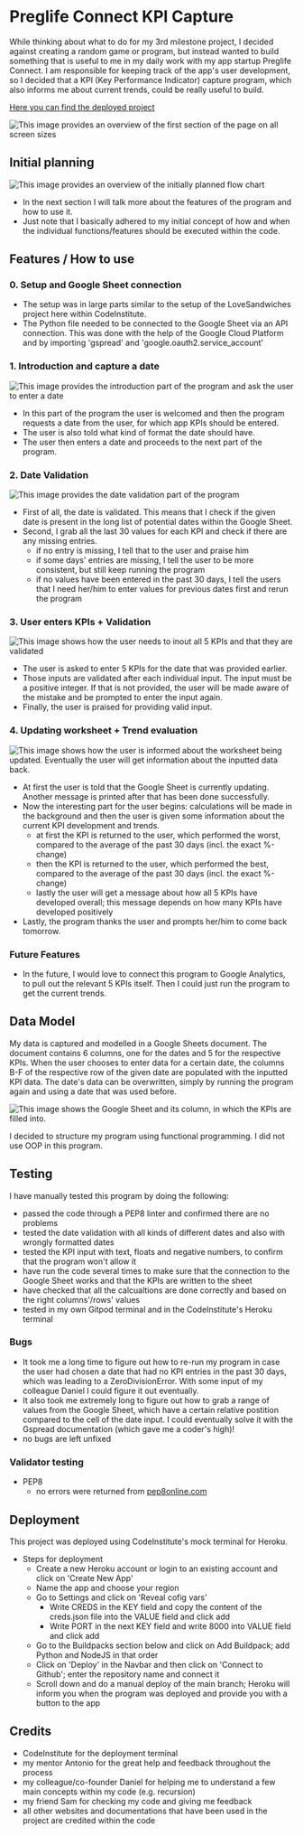 # Preglife Connect KPI Capture

While thinking about what to do for my 3rd milestone project, I decided against creating a random game or program, but instead wanted to build something that is useful to me in my daily work with my app startup Preglife Connect. I am responsible for keeping track of the app's user development, so I decided that a KPI (Key Performance Indicator) capture program, which also informs me about current trends, could be really useful to build. 

[Here you can find the deployed project](https://preglife-connect-kpis-msp3.herokuapp.com/)

![This image provides an overview of the first section of the page on all screen sizes](documentation/testing/am-i-responsive.png)

## Initial planning

![This image provides an overview of the initially planned flow chart](documentation/testing/flowchart.png)

- In the next section I will talk more about the features of the program and how to use it. 
- Just note that I basically adhered to my initial concept of how and when the individual functions/features should be executed within the code.

## Features / How to use

### 0. Setup and Google Sheet connection

- The setup was in large parts similar to the setup of the LoveSandwiches project here within CodeInstitute.
- The Python file needed to be connected to the Google Sheet via an API connection. This was done with the help of the Google Cloud Platform and by importing 'gspread' and 'google.oauth2.service_account'

### 1. Introduction and capture a date

![This image provides the introduction part of the program and ask the user to enter a date](documentation/screenshots/screenshot1.png)

- In this part of the program the user is welcomed and then the program requests a date from the user, for which app KPIs should be entered. 
- The user is also told what kind of format the date should have. 
- The user then enters a date and proceeds to the next part of the program.

### 2. Date Validation

![This image provides the date validation part of the program](documentation/screenshots/screenshot2.png)

- First of all, the date is validated. This means that I check if the given date is present in the long list of potential dates within the Google Sheet.
- Second, I grab all the last 30 values for each KPI and check if there are any missing entries. 
    - if no entry is missing, I tell that to the user and praise him
    - if some days' entries are missing, I tell the user to be more consistent, but still keep running the program
    - if no values have been entered in the past 30 days, I tell the users that I need her/him to enter values for previous dates first and rerun the program

### 3. User enters KPIs + Validation

![This image shows how the user needs to inout all 5 KPIs and that they are validated](documentation/screenshots/screenshot3.png)

- The user is asked to enter 5 KPIs for the date that was provided earlier.
- Those inputs are validated after each individual input. The input must be a positive integer. If that is not provided, the user will be made aware of the mistake and be prompted to enter the input again.
- Finally, the user is praised for providing valid input.

### 4. Updating worksheet + Trend evaluation

![This image shows how the user is informed about the worksheet being updated. Eventually the user will get information about the inputted data back.](documentation/screenshots/screenshot4.png)

- At first the user is told that the Google Sheet is currently updating. Another message is printed after that has been done successfully.
- Now the interesting part for the user begins: calculations will be made in the background and then the user is given some information about the current KPI development and trends.
    - at first the KPI is returned to the user, which performed the worst, compared to the average of the past 30 days (incl. the exact %-change)
    - then the KPI is returned to the user, which performed the best, compared to the average of the past 30 days (incl. the exact %-change)
    - lastly the user will get a message about how all 5 KPIs have developed overall; this message depends on how many KPIs have developed positively 
- Lastly, the program thanks the user and prompts her/him to come back tomorrow.

### Future Features

- In the future, I would love to connect this program to Google Analytics, to pull out the relevant 5 KPIs itself. Then I could just run the program to get the current trends.

## Data Model

My data is captured and modelled in a Google Sheets document. The document contains 6 columns, one for the dates and 5 for the respective KPIs. When the user chooses to enter data for a certain date, the columns B-F of the respective row of the given date are populated with the inputted KPI data. The date's data can be overwritten, simply by running the program again and using a date that was used before.

![This image shows the Google Sheet and its column, in which the KPIs are filled into.](documentation/screenshots/google-sheet.png)

I decided to structure my program using functional programming. I did not use OOP in this program.

## Testing

I have manually tested this program by doing the following:
- passed the code through a PEP8 linter and confirmed there are no problems
- tested the date validation with all kinds of different dates and also with wrongly formatted dates
- tested the KPI input with text, floats and negative numbers, to confirm that the program won't allow it
- have run the code several times to make sure that the connection to the Google Sheet works and that the KPIs are written to the sheet
- have checked that all the calcualtions are done correctly and based on the right columns'/rows' values
- tested in my own Gitpod terminal and in the CodeInstitute's Heroku terminal

### Bugs

- It took me a long time to figure out how to re-run my program in case the user had chosen a date that had no KPI entries in the past 30 days, which was leading to a ZeroDivisionError. With some input of my colleague Daniel I could figure it out eventually.
- It also took me extremely long to figure out how to grab a range of values from the Google Sheet, which have a certain relative postition compared to the cell of the date input. I could eventually solve it with the Gspread documentation (which gave me a coder's high)!
- no bugs are left unfixed

### Validator testing

- PEP8
    - no errors were returned from [pep8online.com](http://pep8online.com/)

## Deployment

This project was deployed using CodeInstitute's mock terminal for Heroku.

- Steps for deployment
    - Create a new Heroku account or login to an existing account and click on 'Create New App'
    - Name the app and choose your region
    - Go to Settings and click on 'Reveal cofig vars'
        - Write CREDS in the KEY field and copy the content of the creds.json file into the VALUE field and click add
        - Write PORT in the next KEY field and write 8000 into VALUE field and click add
    - Go to the Buildpacks section below and click on Add Buildpack; add Python and NodeJS in that order
    - Click on 'Deploy' in the Navbar and then click on 'Connect to Github'; enter the repository name and connect it
    - Scroll down and do a manual deploy of the main branch; Heroku will inform you when the program was deployed and provide you with a button to the app

## Credits

- CodeInstitute for the deployment terminal
- my mentor Antonio for the great help and feedback throughout the process
- my colleague/co-founder Daniel for helping me to understand a few main concepts within my code (e.g. recursion)
- my friend Sam for checking my code and giving me feedback
- all other websites and documentations that have been used in the project are credited within the code